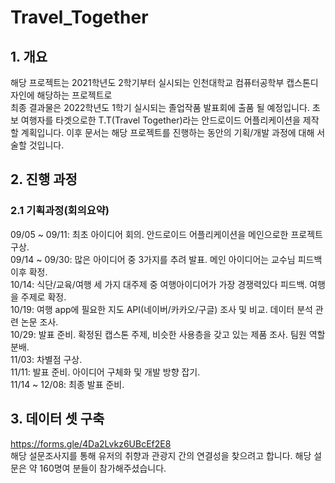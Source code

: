 # Travel_Together
## 1. 개요
해당 프로젝트는 2021학년도 2학기부터 실시되는 인천대학교 컴퓨터공학부 캡스톤디자인에 해당하는 프로젝트로   
최종 결과물은 2022학년도 1학기 실시되는 졸업작품 발표회에 출품 될 예정입니다.
초보 여행자를 타겟으로한 T.T(Travel Together)라는 안드로이드 어플리케이션을 제작할 계획입니다.
이후 문서는 해당 프로젝트를 진행하는 동안의 기획/개발 과정에 대해 서술할 것입니다.
<br/>
## 2. 진행 과정
### 2.1 기획과정(회의요약)   
09/05 ~ 09/11: 최초 아이디어 회의. 안드로이드 어플리케이션을 메인으로한 프로젝트 구상.   
09/14 ~ 09/30: 많은 아이디어 중 3가지를 추려 발표. 메인 아이디어는 교수님 피드백 이후 확정.   
10/14: 식단/교육/여행 세 가지 대주제 중 여행아이디어가 가장 경쟁력있다 피드백. 여행을 주제로 확정.   
10/19: 여행 app에 필요한 지도 API(네이버/카카오/구글) 조사 및 비교. 데이터 분석 관련 논문 조사.   
10/29: 발표 준비. 확정된 캡스톤 주제, 비슷한 사용층을 갖고 있는 제품 조사. 팀원 역할 분배.   
11/03: 차별점 구상.   
11/11: 발표 준비. 아이디어 구체화 및 개발 방향 잡기.   
11/14 ~ 12/08: 최종 발표 준비.
<br/>
## 3. 데이터 셋 구축
<https://forms.gle/4Da2Lvkz6UBcEf2E8>   
해당 설문조사지를 통해 유저의 취향과 관광지 간의 연결성을 찾으려고 합니다.
해당 설문은 약 160명여 분들이 참가해주셨습니다.


